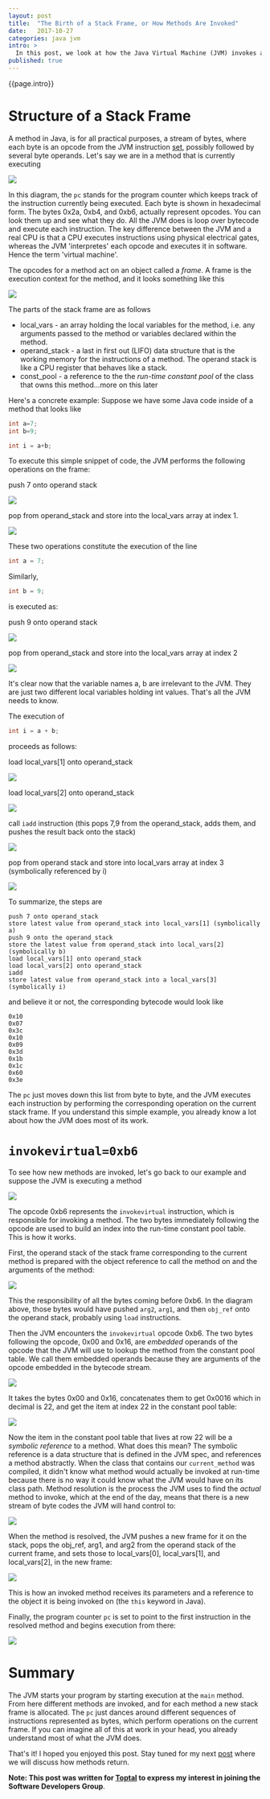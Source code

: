 ```yaml
---
layout: post
title:  "The Birth of a Stack Frame, or How Methods Are Invoked"
date:   2017-10-27
categories: java jvm
intro: >
  In this post, we look at how the Java Virtual Machine (JVM) invokes a method by creating a stack frame.
published: true
---
```

{{page.intro}}

# Structure of a Stack Frame

A method in Java, is for all practical purposes, a stream of bytes, where each byte is an opcode from the JVM instruction [set](https://docs.oracle.com/javase/specs/jvms/se8/html/jvms-6.html), possibly followed by several byte operands. Let's say we are in a method that is currently executing

![](/images/birth-of-a-stack-frame/1.png)

In this diagram, the `pc` stands for the program counter which keeps track of the instruction currently being executed. Each byte is shown in hexadecimal form. The bytes 0x2a, 0xb4, and 0xb6, actually represent opcodes. You can look them up and see what they do. All the JVM does is loop over bytecode and execute each instruction. The key difference between the JVM and a real CPU is that a CPU executes instructions using physical electrical gates, whereas the JVM 'interpretes' each opcode and executes it in software. Hence the term 'virtual machine'.

The opcodes for a method act on an object called a *frame*. A frame is the execution context for the method, and it looks something like this

![](/images/birth-of-a-stack-frame/2.png)

The parts of the stack frame are as follows

* local_vars - an array holding the local variables for the method, i.e. any arguments passed to the method or variables declared within the method.
* operand_stack - a last in first out (LIFO) data structure that is the working memory for the instructions of a method. The operand stack is like a CPU register that behaves like a stack.
* const_pool - a reference to the the *run-time constant pool* of the class that owns this method...more on this later

Here's a concrete example: Suppose we have some Java code inside of a method that looks like

```java
int a=7;
int b=9;

int i = a+b;
```

To execute this simple snippet of code, the JVM performs the following operations on the frame:

push 7 onto operand stack

![](/images/birth-of-a-stack-frame/3.png)

pop from operand_stack and store into the local_vars array at index 1.

![](/images/birth-of-a-stack-frame/4.png)

These two operations constitute the execution of the line

```java
int a = 7;
```

Similarly,

```java
int b = 9;
```

is executed as:

push 9 onto operand stack

![](/images/birth-of-a-stack-frame/5.png)

pop from operand_stack and store into the local_vars array at index 2

![](/images/birth-of-a-stack-frame/6.png)

It's clear now that the variable names a, b are irrelevant to the JVM. They are just two different local variables holding int values. That's all the JVM needs to know.

The execution of

```java
int i = a + b;
```

proceeds as follows:

load local_vars[1] onto operand_stack

![](/images/birth-of-a-stack-frame/7.png)

load local_vars[2] onto operand_stack

![](/images/birth-of-a-stack-frame/8.png)

call `iadd` instruction (this pops 7,9 from the operand_stack, adds them, and pushes the result back onto the stack)

![](/images/birth-of-a-stack-frame/9.png)

pop from operand stack and store into local_vars array at index 3 (symbolically referenced by i)

![](/images/birth-of-a-stack-frame/10.png)

To summarize, the steps are

```
push 7 onto operand_stack
store latest value from operand_stack into local_vars[1] (symbolically a)
push 9 onto the operand_stack
store the latest value from operand_stack into local_vars[2] (symbolically b)
load local_vars[1] onto operand_stack
load local_vars[2] onto operand_stack
iadd
store latest value from operand_stack into a local_vars[3] (symbolically i)
```

and believe it or not, the corresponding bytecode would look like

```
0x10
0x07
0x3c
0x10
0x09
0x3d
0x1b
0x1c
0x60
0x3e
```

The `pc` just moves down this list from byte to byte, and the JVM executes each instruction by performing the corresponding operation on the current stack frame. If you understand this simple example, you already know a lot about how the JVM does most of its work.

# `invokevirtual=0xb6`

To see how new methods are invoked, let's go back to our example and suppose the JVM is executing a method

![](/images/birth-of-a-stack-frame/1.png)

The opcode 0xb6 represents the `invokevirtual` instruction, which is responsible for invoking a method. The two bytes immediately following the opcode are used to build an index into the run-time constant pool table. This is how it works.

First, the operand stack of the stack frame corresponding to the current method is prepared with the object reference to call the method on and the arguments of the method:

![](/images/birth-of-a-stack-frame/11.png)

This the responsibility of all the bytes coming before 0xb6. In the diagram above, those bytes would have pushed `arg2`, `arg1`, and then `obj_ref` onto the operand stack, probably using `load` instructions.

Then the JVM encounters the `invokevirtual` opcode 0xb6. The two bytes following the opcode, 0x00 and 0x16, are *embedded* operands of the opcode that the JVM will use to lookup the method from the constant pool table. We call them embedded operands because they are arguments of the opcode embedded in the bytecode stream.

![](/images/birth-of-a-stack-frame/12.png)

It takes the bytes 0x00 and 0x16, concatenates them to get 0x0016 which in decimal is 22, and get the item at index 22 in the constant pool table:

![](/images/birth-of-a-stack-frame/13.png)

Now the item in the constant pool table that lives at row 22 will be a *symbolic reference* to a method. What does this mean? The symbolic reference is a data structure that is defined in the JVM spec, and references a method abstractly. When the class that contains our `current_method` was compiled, it didn't know what method would actually be invoked at run-time because there is no way it could know what the JVM would have on its class path. Method resolution is the process the JVM uses to find the *actual* method to invoke, which at the end of the day, means that there is a new stream of byte codes the JVM will hand control to:

![](/images/birth-of-a-stack-frame/14.png)

When the method is resolved, the JVM pushes a new frame for it on the stack, pops the obj_ref, arg1, and arg2 from the operand stack of the current frame, and sets those to local_vars[0], local_vars[1], and local_vars[2], in the new frame:

![](/images/birth-of-a-stack-frame/15.png)

This is how an invoked method receives its parameters and a reference to the object it is being invoked on (the `this` keyword in Java).

Finally, the program counter `pc` is set to point to the first instruction in the resolved method and begins execution from there:

![](/images/birth-of-a-stack-frame/16.png)

# Summary
The JVM starts your program by starting execution at the `main` method. From here different methods are invoked, and for each method a new stack frame is allocated. The `pc` just dances around different sequences of instructions represented as bytes, which perform operations on the current frame. If you can imagine all of this at work in your head, you already understand most of what the JVM does.

That's it! I hoped you enjoyed this post. Stay tuned for my next [post](/java/jvm/2017/11/02/the-death-of-a-stackframe.html) where we will discuss how methods return.

**Note: This post was written for [Toptal](http://www.toptal.com) to express my interest in joining the Software Developers Group**.
